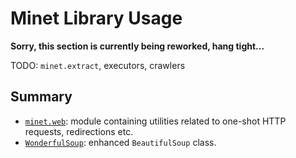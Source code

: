 # Minet Library Usage

**Sorry, this section is currently being reworked, hang tight...**

TODO: `minet.extract`, executors, crawlers

## Summary

* [`minet.web`](./web.md): module containing utilities related to one-shot HTTP requests, redirections etc.
* [`WonderfulSoup`](./soup.md): enhanced `BeautifulSoup` class.
